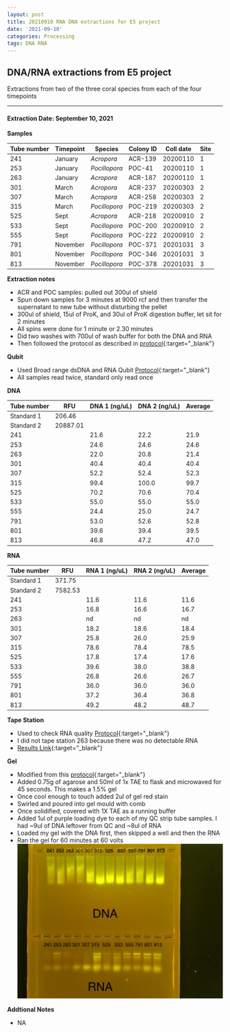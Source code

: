 ```yaml
---
layout: post
title: 20210910 RNA DNA extractions for E5 project
date: '2021-09-10'
categories: Processing
tags: DNA RNA
---
```

## DNA/RNA extractions from E5 project

Extractions from two of the three coral species from each of the four timepoints

---

#### Extraction Date: September 10, 2021 
**Samples**

| Tube number 	| Timepoint	   	| Species	    | Colony ID 	| Coll date		| Site       	|
|-------------	|------------	|-------------	|-------------	|-------------	|-------------	|
| 241		 	| January	 	| *Acropora*	| ACR-139      	| 20200110   	| 1				|
| 253			| January	 	| *Pocillopora*	| POC-41	    | 20200110		| 1				|
| 263		 	| January	  	| *Acropora*	| ACR-187     	| 20200110  	| 1				|
| 301		 	| March		 	| *Acropora*	| ACR-237     	| 20200303   	| 2				|
| 307			| March 		| *Acropora*	| ACR-258	    | 20200303		| 2				|
| 315		 	| March	  		| *Pocillopora*	| POC-219    	| 20200303  	| 2				|
| 525		 	| Sept		 	| *Acropora*  	| ACR-218      	| 20200910   	| 2				|
| 533			| Sept	 		| *Pocillopora*	| POC-200	    | 20200910		| 2				|
| 555		 	| Sept		  	| *Pocillopora*	| POC-222     	| 20200910  	| 2				|
| 791		 	| November	 	| *Pocillopora* | POC-371    	| 20201031   	| 3				|
| 801			| November	 	| *Pocillopora*	| POC-346	    | 20201031		| 3				|
| 813		 	| November	  	| *Pocillopora* | POC-378    	| 20201031  	| 3				|

**Extraction notes**
 - ACR and POC samples: pulled out 300ul of shield 
 - Spun down samples for 3 minutes at 9000 rcf and then transfer the supernatant to new tube without disturbing the pellet
 - 300ul of shield, 15ul of ProK, and 30ul of ProK digestion buffer, let sit for 2 minutes
 - All spins were done for 1 minute or 2.30 minutes
 - Did two washes with 700ul of wash buffer for both the DNA and RNA
 - Then followed the protocol as described in [protocol](https://github.com/emmastrand/EmmaStrand_Notebook/blob/master/_posts/2019-05-31-Zymo-Duet-RNA-DNA-Extraction-Protocol.md){:target="_blank"}


**Qubit**
 - Used Broad range dsDNA and RNA Qubit [Protocol](https://meschedl.github.io/MESPutnam_Open_Lab_Notebook/Qubit-Protocol/){:target="_blank"}
 - All samples read twice, standard only read once
 
**DNA**

| Tube number 	| RFU		   	| DNA 1 (ng/uL) | DNA 2 (ng/uL) | Average     	|
|-------------	|------------	|-------------	|-------------	|-------------	|
| Standard 1  	| 206.46	 	| 		      	| 		      	|	         	|
| Standard 2 	| 20887.01	 	| 		    	| 		    	| 	        	|
| 241		 	|		     	| 21.6	     	| 22.2	     	| 21.9        	|
| 253		 	| 			   	| 24.6      	| 24.6        	| 24.6         	|
| 263		  	|		     	| 22.0        	| 20.8        	| 21.4        	|
| 301		 	| 			   	| 40.4        	| 40.4        	| 40.4        	|
| 307		  	|		     	| 52.2       	| 52.4         	| 52.3        	|
| 315		 	| 			   	| 99.4        	| 100.0        	| 99.7         	|
| 525		  	|		     	| 70.2       	| 70.6        	| 70.4        	|
| 533		 	| 			   	| 55.0        	| 55.0         	| 55.0        	|
| 555		  	|		     	| 24.4        	| 25.0         	| 24.7         	|
| 791		 	| 			   	| 53.0        	| 52.6         	| 52.8        	|
| 801		  	|		     	| 39.6        	| 39.4         	| 39.5        	|
| 813		 	| 			   	| 46.8        	| 47.2         	| 47.0        	|


**RNA**


| Tube number 	| RFU		   	| RNA 1 (ng/uL) | RNA 2 (ng/uL) | Average     	|
|-------------	|------------	|-------------	|-------------	|-------------	|
| Standard 1  	| 371.75	 	| 		      	| 		      	|	         	|
| Standard 2 	| 7582.53	 	| 		    	| 		    	| 	        	|
| 241		 	|		     	| 11.6	     	| 11.6	     	| 11.6        	|
| 253		 	| 			   	| 16.8        	| 16.6         	| 16.7         	|
| 263		  	|		     	| nd        	| nd        	| nd        	|
| 301		 	| 			   	| 18.2        	| 18.6         	| 18.4        	|
| 307		  	|		     	| 25.8       	| 26.0         	| 25.9        	|
| 315		 	| 			   	| 78.6        	| 78.4        	| 78.5         	|
| 525		  	|		     	| 17.8       	| 17.4        	| 17.6       	|
| 533		 	| 			   	| 39.6        	| 38.0         	| 38.8        	|
| 555		  	|		     	| 26.8        	| 26.6         	| 26.7         	|
| 791		 	| 			   	| 36.0        	| 36.0         	| 36.0        	|
| 801		  	|		     	| 37.2        	| 36.4         	| 36.8        	|
| 813		 	| 			   	| 49.2        	| 48.2         	| 48.7        	|


**Tape Station**
 - Used to check RNA quality [Protocol](https://meschedl.github.io/MESPutnam_Open_Lab_Notebook/RNA-TapeStation-Protocol/){:target="_blank"}
 - I did not tape station 263 because there was no detectable RNA 
 - [Results Link](https://github.com/Kterpis/Putnam_Lab_Notebook/blob/c4a9c3b9beea6c7f3f50fdad80f5022ac8d9783b/images/tape_station/2021-09-10%20-%2014.00.18.pdf){:target="_blank"}

**Gel**
 - Modified from this [protocol](https://meschedl.github.io/MESPutnam_Open_Lab_Notebook/Gel-Protocol/){:target="_blank"}
 - Added 0.75g of agarose and 50ml of 1x TAE to flask and microwaved for 45 seconds. This makes a 1.5% gel
 - Once cool enough to touch added 2ul of gel red stain
 - Swirled and poured into gel mould with comb
 - Once solidified, covered with 1X TAE as a running buffer
 - Added 1ul of purple loading dye to each of my QC strip tube samples. I had ~9ul of DNA leftover from QC and ~8ul of RNA
 - Loaded my gel with the DNA first, then skipped a well and then the RNA
 - Ran the gel for 60 minutes at 60 volts
 ![20210910_gel.jpg](https://github.com/Kterpis/Putnam_Lab_Notebook/blob/master/images/gels/20210910_gel.jpg?raw=true)
 
 **Addtional Notes**
  - NA 
